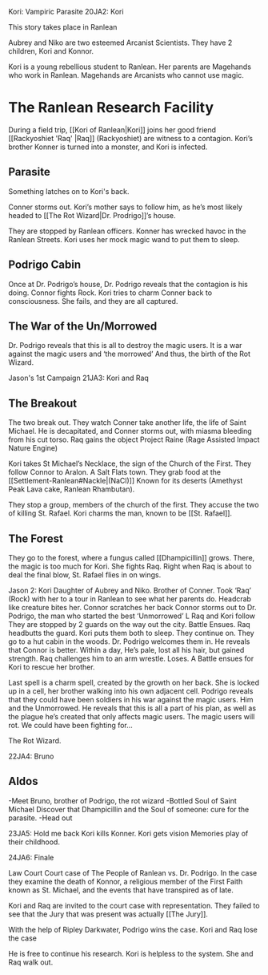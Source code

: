 Kori: Vampiric Parasite
20JA2: Kori

This story takes place in Ranlean

Aubrey and Niko are two esteemed Arcanist Scientists.
They have 2 children, Kori and Konnor.

Kori is a young rebellious student to Ranlean. Her parents are Magehands who work in Ranlean. Magehands are Arcanists who cannot use magic.


# The Ranlean Research Facility
During a field trip, [[Kori of Ranlean|Kori]] joins her good friend [[Rackyoshiet 'Raq' |Raq]] (Rackyoshiet) are witness to a contagion. Kori’s brother Konner is turned into a monster, and Kori is infected.

## Parasite
Something latches on to Kori's back.

Conner storms out. Kori’s mother says to follow him, as he’s most likely headed to [[The Rot Wizard|Dr. Prodrigo]]’s house.

They are stopped by Ranlean officers. Konner has wrecked havoc in the Ranlean Streets. Kori uses her mock magic wand to put them to sleep.


## Podrigo Cabin
Once at Dr. Podrigo’s house, Dr. Podrigo reveals that the contagion is his doing. Connor fights Rock. Kori tries to charm Conner back to consciousness. She fails, and they are all captured.

## The War of the Un/Morrowed
Dr. Podrigo reveals that this is all to destroy the magic users. It is a war against the magic users and ‘the morrowed’
And thus, the birth of the Rot Wizard.

Jason's 1st Campaign
21JA3: Kori and Raq

## The Breakout
The two break out. They watch Conner take another life, the life of Saint Michael. He is decapitated, and Conner storms out, with miasma bleeding from his cut torso. Raq gains the object Project Raine (Rage Assisted Impact Nature  Engine)

Kori takes St Michael’s Necklace, the sign of the Church of the First. They follow Connor to Aralon. A Salt Flats town.
They grab food at the [[Settlement-Ranlean#Nackle|(NaCl)]] Known for its deserts (Amethyst Peak Lava cake, Ranlean Rhambutan).

They stop a group, members of the church of the first. They accuse the two of killing St. Rafael. Kori charms the man, known to be [[St. Rafael]].


## The Forest
They go to the forest, where a fungus called [[Dhampicillin]] grows. There, the magic is too much for Kori. She fights Raq. Right when Raq is about to deal the final blow, St. Rafael flies in on wings.



Jason 2: Kori
Daughter of Aubrey and Niko. Brother of Conner.
Took ‘Raq’ (Rock) with her to a tour in Ranlean to see what her parents do.
Headcrab like creature bites her. Connor scratches her back
Connor storms out to Dr. Podrigo, the man who started the best ‘Unmorrowed’ L
Raq and Kori follow
They are stopped by 2 guards on the way out the city. Battle Ensues.
Raq headbutts the guard. Kori puts them both to sleep.
They continue on.
They go to a hut cabin in the woods. Dr. Podrigo welcomes them in.
He reveals that Connor is better. Within a day, He’s pale, lost all his hair, but gained strength.
Raq challenges him to an arm wrestle. Loses.
A Battle ensues for Kori to rescue her brother.

Last spell is a charm spell, created by the growth on her back.
She is locked up in a cell, her brother walking into his own adjacent cell.
Podrigo reveals that they could have been soldiers in his war against the magic users. Him and the Unmorrowed.
He reveals that this is all a part of his plan, as well as the plague he’s created that only affects magic users.
The magic users will rot. We could have been fighting for…


The Rot Wizard.


22JA4: Bruno
## Aldos
-Meet Bruno, brother of Podrigo, the rot wizard
-Bottled Soul of Saint Michael
Discover that Dhampicillin and the Soul of someone: cure for the parasite.
-Head out

23JA5: Hold me back
Kori kills Konner.
Kori gets vision
Memories play of their childhood.

24JA6: Finale

Law Court
Court case of The People of Ranlean vs. Dr. Podrigo. In the case they examine the death of Konnor, a religious member of the First Faith known as St. Michael, and the events that have transpired as of late.

Kori and Raq are invited to the court case with representation.
They failed to see that the Jury that was present was actually [[The Jury]]. 


With the help of Ripley Darkwater, Podrigo wins the case.
Kori and Raq lose the case

He is free to continue his research.
Kori is helpless to the system. 
She and Raq walk out.
